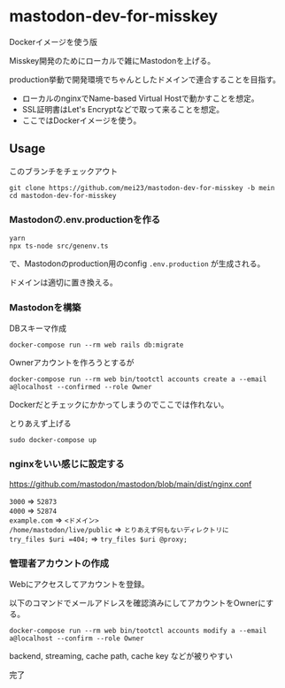# mastodon-dev-for-misskey

Dockerイメージを使う版

Misskey開発のためにローカルで雑にMastodonを上げる。

production挙動で開発環境でちゃんとしたドメインで連合することを目指す。

- ローカルのnginxでName-based Virtual Hostで動かすことを想定。
- SSL証明書はLet's Encryptなどで取って来ることを想定。
- ここではDockerイメージを使う。

## Usage

このブランチをチェックアウト
```
git clone https://github.com/mei23/mastodon-dev-for-misskey -b mein
cd mastodon-dev-for-misskey
```

### Mastodonの.env.productionを作る

```
yarn
npx ts-node src/genenv.ts
```
で、Mastodonのproduction用のconfig `.env.production` が生成される。

ドメインは適切に置き換える。

### Mastodonを構築

DBスキーマ作成
```
docker-compose run --rm web rails db:migrate
```

Ownerアカウントを作ろうとするが
```
docker-compose run --rm web bin/tootctl accounts create a --email a@localhost --confirmed --role Owner
```
Dockerだとチェックにかかってしまうのでここでは作れない。

とりあえず上げる
```
sudo docker-compose up
```

### nginxをいい感じに設定する
https://github.com/mastodon/mastodon/blob/main/dist/nginx.conf

`3000` => `52873`  
`4000` => `52874`  
`example.com` => `<ドメイン>`  
`/home/mastodon/live/public` => `とりあえず何もないディレクトリに`  
`try_files $uri =404;` => `try_files $uri @proxy;`  

### 管理者アカウントの作成

Webにアクセスしてアカウントを登録。

以下のコマンドでメールアドレスを確認済みにしてアカウントをOwnerにする。
```
docker-compose run --rm web bin/tootctl accounts modify a --email a@localhost --confirm --role Owner
```

backend, streaming, cache path, cache key などが被りやすい

完了
